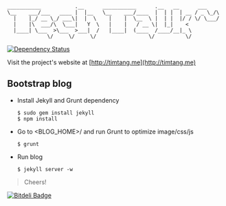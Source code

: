   ```
  ___________           .__      ___________      .__   __      ___     
  \__    ___/___   ____ |  |__   \__    ___/____  |  | |  | __ / _ \_/\ 
    |    |_/ __ \_/ ___\|  |  \    |    |  \__  \ |  | |  |/ / \/ \___/ 
    |    |\  ___/\  \___|   Y  \   |    |   / __ \|  |_|    <           
    |____| \___  >\___  >___|  /   |____|  (____  /____/__|_ \          
               \/     \/     \/                 \/          \/      
  ```

[![Dependency Status](https://gemnasium.com/tim-tang/tim-tang.github.com.png)](https://gemnasium.com/tim-tang/tim-tang.github.com)

Visit the project's website at [http://timtang.me](http://timtang.me)

## Bootstrap blog

- Install Jekyll and Grunt dependency

    ```
    $ sudo gem install jekyll 
    $ npm install
    ```
    
- Go to <BLOG_HOME>/ and run Grunt to optimize image/css/js

    ```
    $ grunt
    ```

- Run blog

    ```
    $ jekyll server -w
    ```

> Cheers!



[![Bitdeli Badge](https://d2weczhvl823v0.cloudfront.net/tim-tang/tim-tang.github.com/trend.png)](https://bitdeli.com/free "Bitdeli Badge")

